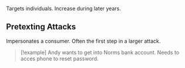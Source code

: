 Targets individuals. Increase during later years.


## Pretexting Attacks
Impersonates a consumer. Often the first step in a larger attack.

>[!example]
> Andy wants to get into Norms bank account. Needs to acces phone to reset password.
